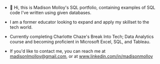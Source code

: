 - 👋 Hi, this is Madison Molloy's SQL portfolio, containing examples of SQL code I've written using given databases.
  
- I am a former educator looking to expand and apply my skillset to the tech world.
- Currently completing Charlotte Chaze's Break Into Tech; Data Analytics course and becoming proficient in Microsoft Excel, SQL, and Tableau.

- If you'd like to contact me, you can reach me at madisonlmolloy@gmail.com, or at www.linkedin.com/in/madisonmolloy



